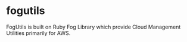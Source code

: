 fogutils
========

FogUtils is built on Ruby Fog Library which provide Cloud Management Utilities primarily for AWS. 
